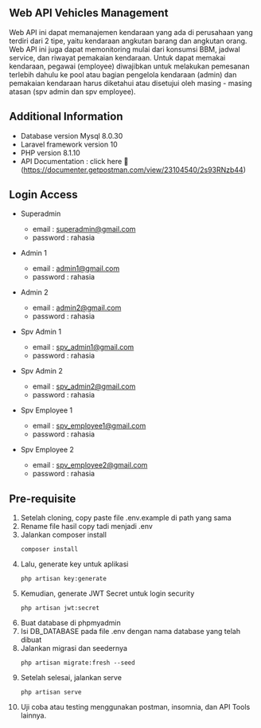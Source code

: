 ## Web API Vehicles Management
Web API ini dapat memanajemen kendaraan yang ada di perusahaan yang terdiri dari 2 tipe, yaitu kendaraan angkutan barang dan angkutan orang. Web API ini juga dapat memonitoring mulai dari konsumsi BBM, jadwal service, dan riwayat pemakaian kendaraan. Untuk dapat memakai kendaraan, pegawai (employee) diwajibkan untuk melakukan pemesanan terlebih dahulu ke pool atau bagian pengelola kendaraan (admin) dan pemakaian kendaraan harus diketahui atau disetujui oleh masing - masing atasan (spv admin dan spv employee).

## Additional Information
 - Database version Mysql 8.0.30
 - Laravel framework version 10
 - PHP version 8.1.10
 - API Documentation : click here 👋(https://documenter.getpostman.com/view/23104540/2s93RNzb44)

## Login Access
 - Superadmin
    * email    : superadmin@gmail.com
    * password : rahasia

- Admin 1
  - email    : admin1@gmail.com
  - password : rahasia
  
- Admin 2
  - email    : admin2@gmail.com
  - password : rahasia
  
- Spv Admin 1
  - email    : spv_admin1@gmail.com
  - password : rahasia
  
- Spv Admin 2
  - email    : spv_admin2@gmail.com
  - password : rahasia

- Spv Employee 1
  - email    : spv_employee1@gmail.com
  - password : rahasia
  
- Spv Employee 2
  - email    : spv_employee2@gmail.com
  - password : rahasia

## Pre-requisite
1. Setelah cloning, copy paste file .env.example di path yang sama
2. Rename file hasil copy tadi menjadi .env
3. Jalankan composer install
   ```
   composer install
   ```
4. Lalu, generate key untuk aplikasi
   ```
   php artisan key:generate
   ```
5. Kemudian, generate JWT Secret untuk login security
   ```
   php artisan jwt:secret
   ```
6. Buat database di phpmyadmin
7. Isi DB_DATABASE pada file .env dengan nama database yang telah dibuat
8. Jalankan migrasi dan seedernya 
   ```
   php artisan migrate:fresh --seed
   ```
9. Setelah selesai, jalankan serve
   ```
   php artisan serve
   ```
10. Uji coba atau testing menggunakan postman, insomnia, dan API Tools lainnya.

